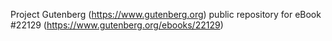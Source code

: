 Project Gutenberg (https://www.gutenberg.org) public repository for eBook #22129 (https://www.gutenberg.org/ebooks/22129)
